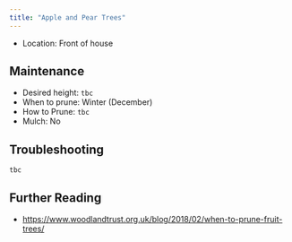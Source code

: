 ```yaml
---
title: "Apple and Pear Trees"
---
```


- Location: Front of house

## Maintenance

- Desired height: `tbc`
- When to prune: Winter (December)
- How to Prune: `tbc`
- Mulch: No

## Troubleshooting

`tbc`

## Further Reading

- https://www.woodlandtrust.org.uk/blog/2018/02/when-to-prune-fruit-trees/

